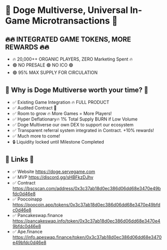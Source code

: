 # 💎 Doge Multiverse, Universal In-Game Microtransactions 💎

## 🔥🔥 INTEGRATED GAME TOKENS, MORE REWARDS 🔥🔥

- 🔥 20,000++ ORGANIC PLAYERS, ZERO Marketing Spent 🔥
- 🟢 NO PRESALE 🟢 NO ICO 🟢
- 🟢 95% MAX SUPPLY FOR CIRCULATION

## 🚀 Why is Doge Multiverse worth your time? 🚀

- ✅ Existing Game Integration 🔥 FULL PRODUCT
- ✅ Audited Contract 📝
- ✅ Room to grow 🔥 More Games = More Players!
- ✅ Hyper Deflationary🔥 1% Total Supply BURN if Low Volume
- ✅ Doge Multiverse our own DEX to support our ecosystem
- ✅ Transparent referral system integrated in Contract. +10% rewards!
- ✅ Much more to come!
- 🔒 Liquidity locked until Milestone Completed

## 💎 Links 💎

- ✅ Website https://doge.servegame.com
- ✅ MVP https://discord.gg/sHBFkzDJhv
- ✅ Contract https://bscscan.com/address/0x3c37ab18d0ec386d06dd68e3470e49bfdc0d46e8
- ✅ Poocoinapp https://poocoin.app/tokens/0x3c37ab18d0ec386d06dd68e3470e49bfdc0d46e8
- ✅ Pancakeswap.finance https://pancakeswap.info/token/0x3c37ab18d0ec386d06dd68e3470e49bfdc0d46e8
- ✅ Ape.finance https://info.apeswap.finance/token/0x3c37ab18d0ec386d06dd68e3470e49bfdc0d46e8
